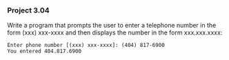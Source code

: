 ### Project 3.04
Write a program that prompts the user to enter a telephone number in the form
(xxx) xxx-xxxx and then displays the number in the form xxx.xxx.xxxx:

```
Enter phone number [(xxx) xxx-xxxx]: (404) 817-6900
You entered 404.817.6900
```
